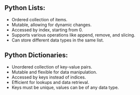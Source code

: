 ## Python Lists:

* Ordered collection of items.
* Mutable, allowing for dynamic changes.
* Accessed by index, starting from 0.
* Supports various operations like append, remove, and slicing.
* Can store different data types in the same list.

## Python Dictionaries:

* Unordered collection of key-value pairs.
* Mutable and flexible for data manipulation.
* Accessed by keys instead of indices.
* Efficient for lookups and data retrieval.
* Keys must be unique, values can be of any data type.